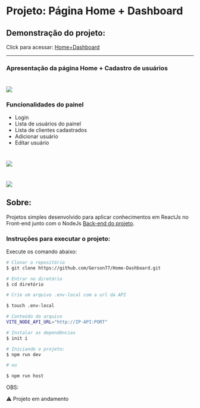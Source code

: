 # Projeto: Página Home + Dashboard

## **Demonstração do projeto**: 

Click para acessar: [Home+Dashboard](https://home-dashboard-blush.vercel.app/)

---
### **Apresentação da página Home + Cadastro de usuários**
<h1>
    <img src="public/Home.gif" align="center" />
</h1>

### **Funcionalidades do painel**
- Login
- Lista de usuários do painel
- Lista de clientes cadastrados
- Adicionar usuário 
- Editar usuário

<h1>
    <img src="public/Home+addClient+Func.gif" align="center" />
</h1>
<h1>
    <img src="public/Home+addClient+addUser.gif" align="center" />
</h1>

## **Sobre**: 
 Projetos simples desenvolvido para aplicar conhecimentos em ReactJs no Front-end junto com o NodeJs [Back-end do projeto](https://github.com/Gerson77/API-Home-Dashboard.git).

### **Instruções para executar o projeto**:

Execute os comando abaixo:
```bash
# Clonar o repositório
$ git clone https://github.com/Gerson77/Home-Dashboard.git

# Entrar no diretório
$ cd diretório

# Crie um arquivo .env-local com a url da API 

$ touch .env-local

# Conteúdo do arquivo
VITE_NODE_API_URL="http://IP-API:PORT"

# Instalar as dependências
$ init i

# Iniciando o projeto:
$ npm run dev

# ou 

$ npm run host
```


OBS: 

:warning: Projeto em andamento 